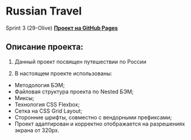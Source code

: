 # Russian Travel

Sprint 3 (29-Olive)
**[Проект на GitHub Pages](https://andrey-71.github.io/russian-travel/index.html)**

## Описание проекта:
1. Данный проект посвящен путешествии по России

2. В настоящем проекте использованы:
* Методология БЭМ;
* Файловая структура проекта по Nested БЭМ;
* Миксы;
* Технология CSS Flexbox;
* Сетка на CSS Grid Layout;
* Сторонние шрифты, совместно с вендорными префиксами;
* Проект адаптирован и корректно отображается на разрешениях экрана от 320px.



